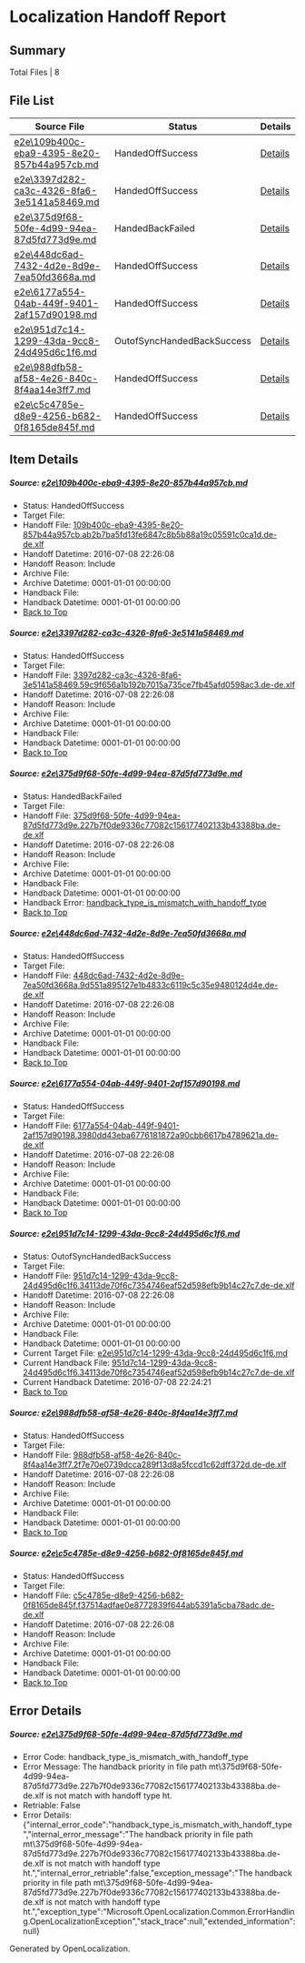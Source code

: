 # <a name='report-top'></a> Localization Handoff Report

## Summary
 Total Files | 8

## File List
 Source File | Status | Details 
 ----------- | ------ | ------- 
 [e2e\109b400c-eba9-4395-8e20-857b44a957cb.md](https://github.com/OpenLocalizationTestOrg/oltest/blob/44a48e7611f33cf032862afb85afcb512d220ee1/e2e/109b400c-eba9-4395-8e20-857b44a957cb.md) | HandedOffSuccess | [Details](#bb88cec2a12b2b4ec0d14014167dd72fb617bfc22)
 [e2e\3397d282-ca3c-4326-8fa6-3e5141a58469.md](https://github.com/OpenLocalizationTestOrg/oltest/blob/d5169a404c8c6a1fa87dc151fa78a001cc0ae95a/e2e/3397d282-ca3c-4326-8fa6-3e5141a58469.md) | HandedOffSuccess | [Details](#6f2888c9cde1b243f5969d71e64aa550d9e2639f4)
 [e2e\375d9f68-50fe-4d99-94ea-87d5fd773d9e.md](https://github.com/OpenLocalizationTestOrg/oltest/blob/b39cb8d70082accb3bf6afdd8103a7cdedd96cee/e2e/375d9f68-50fe-4d99-94ea-87d5fd773d9e.md) | HandedBackFailed | [Details](#e06b243c412873f8e8ac5789cc138a068ad8c75b5)
 [e2e\448dc6ad-7432-4d2e-8d9e-7ea50fd3668a.md](https://github.com/OpenLocalizationTestOrg/oltest/blob/d0fd084598aca25bca0d3373f3f5421a821fd979/e2e/448dc6ad-7432-4d2e-8d9e-7ea50fd3668a.md) | HandedOffSuccess | [Details](#9f6286bf05fe7434459ec51de5a9aaf2ae9a14ec6)
 [e2e\6177a554-04ab-449f-9401-2af157d90198.md](https://github.com/OpenLocalizationTestOrg/oltest/blob/7d4b1e2ced23bcd84e8ff3a1e79965f7b48fe8f5/e2e/6177a554-04ab-449f-9401-2af157d90198.md) | HandedOffSuccess | [Details](#f118825d4f003ca5db4fe8f1123edbfcf7c517cd7)
 [e2e\951d7c14-1299-43da-9cc8-24d495d6c1f6.md](https://github.com/OpenLocalizationTestOrg/oltest/blob/dbaf89681ca3fc51e0dae83b779379a69780f943/e2e/951d7c14-1299-43da-9cc8-24d495d6c1f6.md) | OutofSyncHandedBackSuccess | [Details](#8b27385829df9a581fc392e121a410faf10488039)
 [e2e\988dfb58-af58-4e26-840c-8f4aa14e3ff7.md](https://github.com/OpenLocalizationTestOrg/oltest/blob/15aa3a713dbcf6bd511cbcae905db64678fa089b/e2e/988dfb58-af58-4e26-840c-8f4aa14e3ff7.md) | HandedOffSuccess | [Details](#4c7a01f9b61d0fff7766b89299efe99588ab8cd210)
 [e2e\c5c4785e-d8e9-4256-b682-0f8165de845f.md](https://github.com/OpenLocalizationTestOrg/oltest/blob/e5f96e58d5cce580c1822d5d529eb826a6097627/e2e/c5c4785e-d8e9-4256-b682-0f8165de845f.md) | HandedOffSuccess | [Details](#8423867c3ab763da9dea00a1ffae9ddfb345351213)

## Item Details
##### <a name='bb88cec2a12b2b4ec0d14014167dd72fb617bfc22'></a> Source: [e2e\109b400c-eba9-4395-8e20-857b44a957cb.md](https://github.com/OpenLocalizationTestOrg/oltest/blob/44a48e7611f33cf032862afb85afcb512d220ee1/e2e/109b400c-eba9-4395-8e20-857b44a957cb.md)
* Status: HandedOffSuccess
* Target File: 
* Handoff File: [109b400c-eba9-4395-8e20-857b44a957cb.ab2b7ba5fd13fe6847c8b5b88a19c05591c0ca1d.de-de.xlf](https://github.com/OpenLocalizationTestOrg/olhandoff-e2e/blob/f9a3c43414bdabc1885b3c9307ad6ac6a7abab18/ol-handoff/OpenLocalizationTestOrg/oltest-dede-fly/ci/mt/109b400c-eba9-4395-8e20-857b44a957cb.ab2b7ba5fd13fe6847c8b5b88a19c05591c0ca1d.de-de.xlf)
* Handoff Datetime: 2016-07-08 22:26:08
* Handoff Reason: Include
* Archive File: 
* Archive Datetime: 0001-01-01 00:00:00
* Handback File: 
* Handback Datetime: 0001-01-01 00:00:00
* [Back to Top](#report-top)

##### <a name='6f2888c9cde1b243f5969d71e64aa550d9e2639f4'></a> Source: [e2e\3397d282-ca3c-4326-8fa6-3e5141a58469.md](https://github.com/OpenLocalizationTestOrg/oltest/blob/d5169a404c8c6a1fa87dc151fa78a001cc0ae95a/e2e/3397d282-ca3c-4326-8fa6-3e5141a58469.md)
* Status: HandedOffSuccess
* Target File: 
* Handoff File: [3397d282-ca3c-4326-8fa6-3e5141a58469.59c9f656a1b192b7015a735ce7fb45afd0598ac3.de-de.xlf](https://github.com/OpenLocalizationTestOrg/olhandoff-e2e/blob/f9a3c43414bdabc1885b3c9307ad6ac6a7abab18/ol-handoff/OpenLocalizationTestOrg/oltest-dede-fly/ci/mt/3397d282-ca3c-4326-8fa6-3e5141a58469.59c9f656a1b192b7015a735ce7fb45afd0598ac3.de-de.xlf)
* Handoff Datetime: 2016-07-08 22:26:08
* Handoff Reason: Include
* Archive File: 
* Archive Datetime: 0001-01-01 00:00:00
* Handback File: 
* Handback Datetime: 0001-01-01 00:00:00
* [Back to Top](#report-top)

##### <a name='e06b243c412873f8e8ac5789cc138a068ad8c75b5'></a> Source: [e2e\375d9f68-50fe-4d99-94ea-87d5fd773d9e.md](https://github.com/OpenLocalizationTestOrg/oltest/blob/b39cb8d70082accb3bf6afdd8103a7cdedd96cee/e2e/375d9f68-50fe-4d99-94ea-87d5fd773d9e.md)
* Status: HandedBackFailed
* Target File: 
* Handoff File: [375d9f68-50fe-4d99-94ea-87d5fd773d9e.227b7f0de9336c77082c156177402133b43388ba.de-de.xlf](https://github.com/OpenLocalizationTestOrg/olhandoff-e2e/blob/f9a3c43414bdabc1885b3c9307ad6ac6a7abab18/ol-handoff/OpenLocalizationTestOrg/oltest-dede-fly/ci/mt/375d9f68-50fe-4d99-94ea-87d5fd773d9e.227b7f0de9336c77082c156177402133b43388ba.de-de.xlf)
* Handoff Datetime: 2016-07-08 22:26:08
* Handoff Reason: Include
* Archive File: 
* Archive Datetime: 0001-01-01 00:00:00
* Handback File: 
* Handback Datetime: 0001-01-01 00:00:00
* Handback Error: [handback_type_is_mismatch_with_handoff_type](#e06b243c412873f8e8ac5789cc138a068ad8c75b5handback_type_is_mismatch_with_handoff_type)
* [Back to Top](#report-top)

##### <a name='9f6286bf05fe7434459ec51de5a9aaf2ae9a14ec6'></a> Source: [e2e\448dc6ad-7432-4d2e-8d9e-7ea50fd3668a.md](https://github.com/OpenLocalizationTestOrg/oltest/blob/d0fd084598aca25bca0d3373f3f5421a821fd979/e2e/448dc6ad-7432-4d2e-8d9e-7ea50fd3668a.md)
* Status: HandedOffSuccess
* Target File: 
* Handoff File: [448dc6ad-7432-4d2e-8d9e-7ea50fd3668a.9d551a895127e1b4833c6119c5c35e9480124d4e.de-de.xlf](https://github.com/OpenLocalizationTestOrg/olhandoff-e2e/blob/f9a3c43414bdabc1885b3c9307ad6ac6a7abab18/ol-handoff/OpenLocalizationTestOrg/oltest-dede-fly/ci/mt/448dc6ad-7432-4d2e-8d9e-7ea50fd3668a.9d551a895127e1b4833c6119c5c35e9480124d4e.de-de.xlf)
* Handoff Datetime: 2016-07-08 22:26:08
* Handoff Reason: Include
* Archive File: 
* Archive Datetime: 0001-01-01 00:00:00
* Handback File: 
* Handback Datetime: 0001-01-01 00:00:00
* [Back to Top](#report-top)

##### <a name='f118825d4f003ca5db4fe8f1123edbfcf7c517cd7'></a> Source: [e2e\6177a554-04ab-449f-9401-2af157d90198.md](https://github.com/OpenLocalizationTestOrg/oltest/blob/7d4b1e2ced23bcd84e8ff3a1e79965f7b48fe8f5/e2e/6177a554-04ab-449f-9401-2af157d90198.md)
* Status: HandedOffSuccess
* Target File: 
* Handoff File: [6177a554-04ab-449f-9401-2af157d90198.3980dd43eba6776181872a90cbb6617b4789621a.de-de.xlf](https://github.com/OpenLocalizationTestOrg/olhandoff-e2e/blob/f9a3c43414bdabc1885b3c9307ad6ac6a7abab18/ol-handoff/OpenLocalizationTestOrg/oltest-dede-fly/ci/mt/6177a554-04ab-449f-9401-2af157d90198.3980dd43eba6776181872a90cbb6617b4789621a.de-de.xlf)
* Handoff Datetime: 2016-07-08 22:26:08
* Handoff Reason: Include
* Archive File: 
* Archive Datetime: 0001-01-01 00:00:00
* Handback File: 
* Handback Datetime: 0001-01-01 00:00:00
* [Back to Top](#report-top)

##### <a name='8b27385829df9a581fc392e121a410faf10488039'></a> Source: [e2e\951d7c14-1299-43da-9cc8-24d495d6c1f6.md](https://github.com/OpenLocalizationTestOrg/oltest/blob/dbaf89681ca3fc51e0dae83b779379a69780f943/e2e/951d7c14-1299-43da-9cc8-24d495d6c1f6.md)
* Status: OutofSyncHandedBackSuccess
* Target File: 
* Handoff File: [951d7c14-1299-43da-9cc8-24d495d6c1f6.34113de70f6c7354746eaf52d598efb9b14c27c7.de-de.xlf](https://github.com/OpenLocalizationTestOrg/olhandoff-e2e/blob/f9a3c43414bdabc1885b3c9307ad6ac6a7abab18/ol-handoff/OpenLocalizationTestOrg/oltest-dede-fly/ci/mt/951d7c14-1299-43da-9cc8-24d495d6c1f6.34113de70f6c7354746eaf52d598efb9b14c27c7.de-de.xlf)
* Handoff Datetime: 2016-07-08 22:26:08
* Handoff Reason: Include
* Archive File: 
* Archive Datetime: 0001-01-01 00:00:00
* Handback File: 
* Handback Datetime: 0001-01-01 00:00:00
* Current Target File: [e2e\951d7c14-1299-43da-9cc8-24d495d6c1f6.md](https://github.com/OpenLocalizationTestOrg/oltest-dede-fly/blob/e4c7c6833920ec813035ac17fb2660a93a56ff33/e2e/951d7c14-1299-43da-9cc8-24d495d6c1f6.md)
* Current Handback File: [951d7c14-1299-43da-9cc8-24d495d6c1f6.34113de70f6c7354746eaf52d598efb9b14c27c7.de-de.xlf](https://github.com/OpenLocalizationTestOrg/olhandback-e2e/blob/790801a852c8241d1dc22c6c7ffee93e7766f6bb/ol-handback/OpenLocalizationTestOrg/oltest-dede-fly/ci/951d7c14-1299-43da-9cc8-24d495d6c1f6.34113de70f6c7354746eaf52d598efb9b14c27c7.de-de.xlf)
* Current Handback Datetime: 2016-07-08 22:24:21
* [Back to Top](#report-top)

##### <a name='4c7a01f9b61d0fff7766b89299efe99588ab8cd210'></a> Source: [e2e\988dfb58-af58-4e26-840c-8f4aa14e3ff7.md](https://github.com/OpenLocalizationTestOrg/oltest/blob/15aa3a713dbcf6bd511cbcae905db64678fa089b/e2e/988dfb58-af58-4e26-840c-8f4aa14e3ff7.md)
* Status: HandedOffSuccess
* Target File: 
* Handoff File: [988dfb58-af58-4e26-840c-8f4aa14e3ff7.2f7e70e0739dcca289f13d8a5fccd1c62dff372d.de-de.xlf](https://github.com/OpenLocalizationTestOrg/olhandoff-e2e/blob/f9a3c43414bdabc1885b3c9307ad6ac6a7abab18/ol-handoff/OpenLocalizationTestOrg/oltest-dede-fly/ci/mt/988dfb58-af58-4e26-840c-8f4aa14e3ff7.2f7e70e0739dcca289f13d8a5fccd1c62dff372d.de-de.xlf)
* Handoff Datetime: 2016-07-08 22:26:08
* Handoff Reason: Include
* Archive File: 
* Archive Datetime: 0001-01-01 00:00:00
* Handback File: 
* Handback Datetime: 0001-01-01 00:00:00
* [Back to Top](#report-top)

##### <a name='8423867c3ab763da9dea00a1ffae9ddfb345351213'></a> Source: [e2e\c5c4785e-d8e9-4256-b682-0f8165de845f.md](https://github.com/OpenLocalizationTestOrg/oltest/blob/e5f96e58d5cce580c1822d5d529eb826a6097627/e2e/c5c4785e-d8e9-4256-b682-0f8165de845f.md)
* Status: HandedOffSuccess
* Target File: 
* Handoff File: [c5c4785e-d8e9-4256-b682-0f8165de845f.f37514adfae0e8772839f644ab5391a5cba78adc.de-de.xlf](https://github.com/OpenLocalizationTestOrg/olhandoff-e2e/blob/f9a3c43414bdabc1885b3c9307ad6ac6a7abab18/ol-handoff/OpenLocalizationTestOrg/oltest-dede-fly/ci/mt/c5c4785e-d8e9-4256-b682-0f8165de845f.f37514adfae0e8772839f644ab5391a5cba78adc.de-de.xlf)
* Handoff Datetime: 2016-07-08 22:26:08
* Handoff Reason: Include
* Archive File: 
* Archive Datetime: 0001-01-01 00:00:00
* Handback File: 
* Handback Datetime: 0001-01-01 00:00:00
* [Back to Top](#report-top)


## Error Details
##### <a name='e06b243c412873f8e8ac5789cc138a068ad8c75b5handback_type_is_mismatch_with_handoff_type'></a> Source: [e2e\375d9f68-50fe-4d99-94ea-87d5fd773d9e.md](#e06b243c412873f8e8ac5789cc138a068ad8c75b5)
* Error Code: handback_type_is_mismatch_with_handoff_type
* Error Message: The handback priority in file path mt\375d9f68-50fe-4d99-94ea-87d5fd773d9e.227b7f0de9336c77082c156177402133b43388ba.de-de.xlf is not match with handoff type ht.
* Retriable: False
* Error Details: {"internal_error_code":"handback_type_is_mismatch_with_handoff_type","internal_error_message":"The handback priority in file path mt\\375d9f68-50fe-4d99-94ea-87d5fd773d9e.227b7f0de9336c77082c156177402133b43388ba.de-de.xlf is not match with handoff type ht.","internal_error_retriable":false,"exception_message":"The handback priority in file path mt\\375d9f68-50fe-4d99-94ea-87d5fd773d9e.227b7f0de9336c77082c156177402133b43388ba.de-de.xlf is not match with handoff type ht.","exception_type":"Microsoft.OpenLocalization.Common.ErrorHandling.OpenLocalizationException","stack_trace":null,"extended_information":null}


Generated by OpenLocalization.
